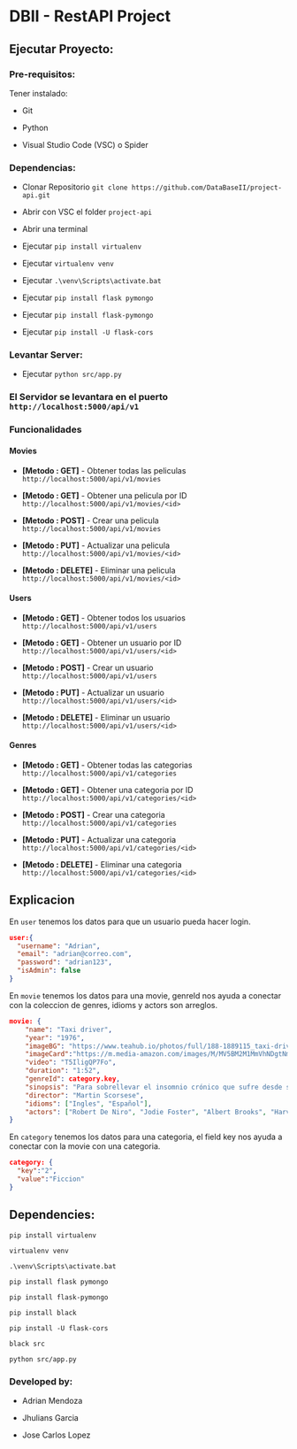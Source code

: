 # DBII - RestAPI Project 

## Ejecutar Proyecto:
### Pre-requisitos:
Tener instalado:

- Git

- Python

- Visual Studio Code (VSC) o Spider


### Dependencias:

- Clonar Repositorio `git clone https://github.com/DataBaseII/project-api.git`

- Abrir con  VSC el folder `project-api`

- Abrir una terminal

- Ejecutar `pip install virtualenv`

- Ejecutar `virtualenv venv`

- Ejecutar `.\venv\Scripts\activate.bat`

- Ejecutar `pip install flask pymongo`

- Ejecutar `pip install flask-pymongo`

- Ejecutar `pip install -U flask-cors`

### Levantar Server:

- Ejecutar `python src/app.py`

### El Servidor se levantara en el puerto `http://localhost:5000/api/v1`

### Funcionalidades

#### Movies

- **[Metodo : GET]** - Obtener todas las peliculas `http://localhost:5000/api/v1/movies`

- **[Metodo : GET]** - Obtener una pelicula por ID `http://localhost:5000/api/v1/movies/<id>`

- **[Metodo : POST]** - Crear una pelicula `http://localhost:5000/api/v1/movies`

- **[Metodo : PUT]** - Actualizar una pelicula `http://localhost:5000/api/v1/movies/<id>`

- **[Metodo : DELETE]** - Eliminar una pelicula `http://localhost:5000/api/v1/movies/<id>`

#### Users

- **[Metodo : GET]** - Obtener todos los usuarios `http://localhost:5000/api/v1/users`

- **[Metodo : GET]** - Obtener un usuario por ID `http://localhost:5000/api/v1/users/<id>`

- **[Metodo : POST]** - Crear un usuario `http://localhost:5000/api/v1/users`

- **[Metodo : PUT]** - Actualizar un usuario `http://localhost:5000/api/v1/users/<id>`

- **[Metodo : DELETE]** - Eliminar un usuario `http://localhost:5000/api/v1/users/<id>`

#### Genres

- **[Metodo : GET]** - Obtener todas las categorias `http://localhost:5000/api/v1/categories`

- **[Metodo : GET]** - Obtener una categoria por ID `http://localhost:5000/api/v1/categories/<id>`

- **[Metodo : POST]** - Crear una categoria `http://localhost:5000/api/v1/categories`

- **[Metodo : PUT]** - Actualizar una categoria `http://localhost:5000/api/v1/categories/<id>`

- **[Metodo : DELETE]** - Eliminar una categoria `http://localhost:5000/api/v1/categories/<id>`

## Explicacion

En `user` tenemos los datos para que un usuario pueda hacer login.

```json
user:{
  "username": "Adrian",
  "email": "adrian@correo.com",
  "password": "adrian123",
  "isAdmin": false
}
```

En `movie` tenemos los datos para una movie, genreId nos ayuda a conectar con la coleccion de genres, idioms y actors son arreglos.

```json
movie: {
	"name": "Taxi driver",
	"year": "1976",
	"imageBG": "https://www.teahub.io/photos/full/188-1889115_taxi-driver-movie-scenes.jpg", 
	"imageCard":"https://m.media-amazon.com/images/M/MV5BM2M1MmVhNDgtNmI0YS00ZDNmLTkyNjctNTJiYTQ2N2NmYzc2XkEyXkFqcGdeQXVyNzkwMjQ5NzM@._V1_.jpg",
	"video": "T5IligQP7Fo", 
	"duration": "1:52",
	"genreId": category.key,
	"sinopsis": "Para sobrellevar el insomnio crónico que sufre desde su regreso de Vietnam, Travis Bickle trabaja como taxista nocturno en Nueva York.",
	"director": "Martin Scorsese", 
	"idioms": ["Ingles", "Español"],
	"actors": ["Robert De Niro", "Jodie Foster", "Albert Brooks", "Harvey Keitel", "Peter Boyle", "Cybill Shepherd"]
}
```
En `category` tenemos los datos para una categoria, el field key nos ayuda a conectar con la movie con una categoria.

```json
category: {
  "key":"2",
  "value":"Ficcion"
}
```


## Dependencies:

```
pip install virtualenv

virtualenv venv

.\venv\Scripts\activate.bat 

pip install flask pymongo 

pip install flask-pymongo

pip install black

pip install -U flask-cors

black src

python src/app.py
```
### Developed by:

- Adrian Mendoza

- Jhulians Garcia

- Jose Carlos Lopez